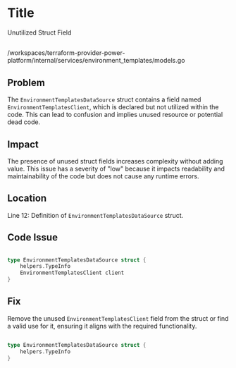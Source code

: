 # Title

Unutilized Struct Field

##

/workspaces/terraform-provider-power-platform/internal/services/environment_templates/models.go

## Problem

The `EnvironmentTemplatesDataSource` struct contains a field named `EnvironmentTemplatesClient`, which is declared but not utilized within the code. This can lead to confusion and implies unused resource or potential dead code.

## Impact

The presence of unused struct fields increases complexity without adding value. This issue has a severity of "low" because it impacts readability and maintainability of the code but does not cause any runtime errors.

## Location

Line 12: Definition of `EnvironmentTemplatesDataSource` struct.

## Code Issue

```go

type EnvironmentTemplatesDataSource struct {
    helpers.TypeInfo
    EnvironmentTemplatesClient client
}

```

## Fix

Remove the unused `EnvironmentTemplatesClient` field from the struct or find a valid use for it, ensuring it aligns with the required functionality.

```go

type EnvironmentTemplatesDataSource struct {
    helpers.TypeInfo
}

```
